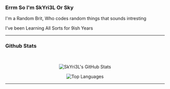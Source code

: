 ### Errm So I'm SkYri3L Or Sky
<p>
  I'm a Random Brit, Who codes random things that sounds intresting
  
  I've been Learning All Sorts for 9ish Years 
</p>

---
### Github Stats
<br />
<p align="center">
  <img alt="SkYri3L's GitHub Stats" src="https://github-readme-stats.vercel.app/api?username=SkYri3L&theme=midnight-purple&show_icons=true&hide_border=false&count_private=true" />
</p>

<p align="center">
  <img alt="Top Languages" src="https://github-readme-stats.vercel.app/api/top-langs/?username=SkYri3L&theme=midnight-purple&show_icons=true&hide_border=false&layout=compact" />
</p>

---
